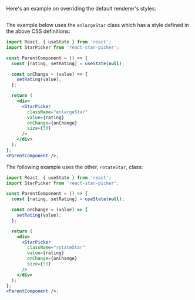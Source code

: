 Here's an example on overriding the default renderer's styles:

```css { "file": "../Examples_overrides.css", "static": "true" }
```

The example below uses the `enlargeStar` class which has a style defined in the above CSS definitions:

```jsx noeditor
import React, { useState } from 'react';
import StarPicker from 'react-star-picker';

const ParentComponent = () => {
  const [rating, setRating] = useState(null);

  const onChange = (value) => {
    setRating(value);
  };

  return (
    <div>
      <StarPicker
        className="enlargeStar"
        value={rating}
        onChange={onChange}
        size={50}
      />
    </div>
  );
};
<ParentComponent />;
```

The following example uses the other, `rotateStar`, class:

```jsx noeditor
import React, { useState } from 'react';
import StarPicker from 'react-star-picker';

const ParentComponent = () => {
  const [rating, setRating] = useState(null);

  const onChange = (value) => {
    setRating(value);
  };

  return (
    <div>
      <StarPicker
        className="rotateStar"
        value={rating}
        onChange={onChange}
        size={50}
      />
    </div>
  );
};
<ParentComponent />;
```
